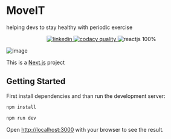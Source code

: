 # MoveIT

helping devs to stay healthy with periodic exercise

<p align="center">
 <a href="https://www.linkedin.com/in/leonardo-vita-milanez-de-almeida-48b27a14a/" target="_blank">
   <img src="https://img.shields.io/badge/Linkedin--inactive?style=social&logo=Linkedin" alt="linkedin"/>
 </a> 
 <a href="https://app.codacy.com/gh/LeonardoVita/Moveit/dashboard?branch=master" target="_blank">
   <img src="https://img.shields.io/badge/code__quality-B-brightgreen?logo=codacy" alt="codacy quality"/>
 </a>
 <img src="https://img.shields.io/badge/Reactjs-100%25-informational" alt="reactjs 100%"/>
</p>

![image](https://user-images.githubusercontent.com/43863949/109092460-529cb980-76f5-11eb-926e-f41177a8a273.png)

This is a [Next.js](https://nextjs.org/) project

## Getting Started

First install dependencies and than run the development server:

```bash
npm install

npm run dev
```

Open [http://localhost:3000](http://localhost:3000) with your browser to see the result.


